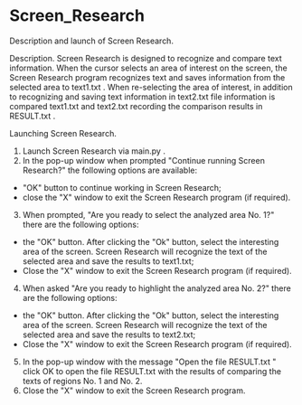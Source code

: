 # Screen_Research


Description and launch of Screen Research.

Description.
Screen Research is designed to recognize and compare text information.
When the cursor selects an area of interest on the screen, the Screen Research program recognizes
text and saves information from the selected area to text1.txt . When re-selecting
the area of interest, in addition to recognizing and saving text information in
text2.txt file information is compared text1.txt and text2.txt recording the comparison results in RESULT.txt .

Launching Screen Research.

1. Launch Screen Research via main.py .
2. In the pop-up window when prompted "Continue running Screen Research?" the following options are available:
- "OK" button to continue working in Screen Research;
- close the "X" window to exit the Screen Research program (if required).
3. When prompted, "Are you ready to select the analyzed area No. 1?" there are the following options:
- the "OK" button. After clicking the "Ok" button, select the interesting area of the screen.
Screen Research will recognize the text of the selected area and save the results to text1.txt;
- Close the "X" window to exit the Screen Research program (if required).
4. When asked "Are you ready to highlight the analyzed area No. 2?" there are the following options:
- the "OK" button. After clicking the "Ok" button, select the interesting area of the screen. Screen Research
will recognize the text of the selected area and save the results to text2.txt;
- Close the "X" window to exit the Screen Research program (if required).
5. In the pop-up window with the message "Open the file RESULT.txt " click OK to open the file RESULT.txt
with the results of comparing the texts of regions No. 1 and No. 2.
6. Close the "X" window to exit the Screen Research program.
